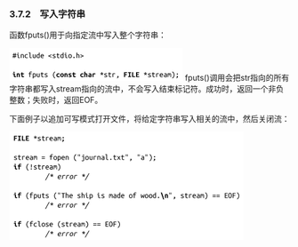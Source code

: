 ### 3.7.2　写入字符串

函数fputs()用于向指定流中写入整个字符串：



![101.png](../images/101.png)
fputs()调用会把str指向的所有字符串都写入stream指向的流中，不会写入结束标记符。成功时，返回一个非负整数；失败时，返回EOF。

下面例子以追加可写模式打开文件，将给定字符串写入相关的流中，然后关闭流：



![102.png](../images/102.png)
